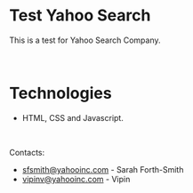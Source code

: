 # Test Yahoo Search
This is a test for Yahoo Search Company.

<br />

# Technologies
 - HTML, CSS and Javascript.

<br />

Contacts:
- sfsmith@yahooinc.com - Sarah Forth-Smith
- vipinv@yahooinc.com - Vipin
